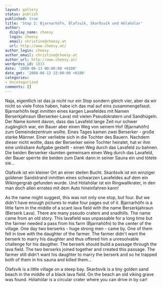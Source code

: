 ```yaml
---
layout: gallery
status: publish
published: true
title: 'Stop 2: Bjarnarhöfn, Ólafsvík, Skarðsvík und Hólahólar'
author:
  display_name: cheesy
  login: cheesy
  email: christine@cheesy.at
  url: http://www.cheesy.at/
author_login: cheesy
author_email: christine@cheesy.at
author_url: http://www.cheesy.at/
wordpress_id: 1813
date: '2008-06-13 00:00:00 +0100'
date_gmt: '2008-06-12 22:00:00 +0100'
categories:
- Uncategorized
comments: []
---
```

<!--:de-->Naja, eigentlich ist das ja nicht nur ein Stop sondern gleich vier, aber da wir nicht so viele Fotos haben, habe ich das mal auf eins zusammengefasst. Bjarnarhöfn liegt inmitten eines kargen Lavafeldes mit Namen Berserkjahraun (Berserker-Lava) mit vielen Pseudokratern und Sandhügeln. Der Name kommt davon, dass das Lavafeld lange Zeit nur schwer zugänglich war, ein Bauer aber einen Weg von seinem Hof (Bjarnahöfn) zum Gemeindezentrum wollte. Eines Tages kamen zwei Berserker - große starke Männer. Einer verliebte sich in die Tochter des Bauern. Nachdem dieser nicht wollte, dass der Berserker seine Tochter heiratet, hat er ihm eine unlösbare Aufgabe gestellt - einen Weg durch das Lavafeld zu bahnen. Die beiden Berserker räumten gemeinsam einen Weg durch das Lavafeld, der Bauer sperrte die beiden zum Dank dann in seiner Sauna ein und tötete sie...
 Ólafsvík ist ein kleiner Ort an einer steilen Bucht. Skarðsvík ist ein winziger goldener Sandstrand inmitten eines schwarzen Lavafeldes auf dem ein Wikingergrab gefunden wurde. Und Hólahólar ist ein Ringwallkrater, in den man doch allen ernstes mit dem Auto hineinfahren kann!
<!--:--><!--:en-->As the name might suggest, this was not only one stop, but four. But we didn't have enough pictures to make four pages out of it. Bjarnarhöfn is a little farm in the middle of a scant lava field with the name Berserkjahraun (Berserk Lava). There are many pseudo craters and snadhills. The name came from an old story. This lavafield was unpassable for a long time but the farmer needed a pass from his farm (Bjarnahöfn) to the center of the village. One day two berserks - huge strong men - came by. One of them fell in love with the daughter of the farmer. The farmer didn't want the berserk to marry his daughter and thus offered him a unresolvable challenge for his daugther. The berserk should build a passage through the lava field. The two berserks joined together and created this passage. The farmer still didn't want his daughter to marry the berserk and so he trapped both of them in his sauna and killed them...
Ólafsvík is a little village on a steep bay. Skarðsvík is a tiny golden sand beach in the middle of a black lava field. On the beach an old viking grave was found. Hólahólar is a circular crater where you can drive in by car!
<!--:-->
